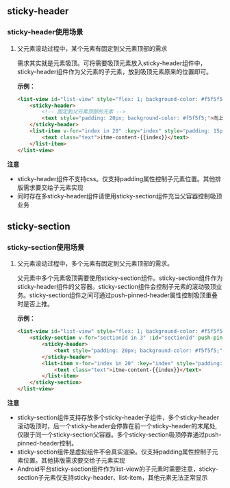 ## sticky-header

<!-- UTSCOMJSON.sticky-header.description -->

<!-- UTSCOMJSON.sticky-header.attribute -->

<!-- UTSCOMJSON.sticky-header.event -->

<!-- UTSCOMJSON.sticky-header.component_type-->

### sticky-header使用场景

1. 父元素滚动过程中，某个元素有固定到父元素顶部的需求

	需求其实就是元素吸顶。可将需要吸顶元素放入sticky-header组件中，sticky-header组件作为父元素的子元素，放到吸顶元素原来的位置即可。

	**示例：**

	```html
	<list-view id="list-view" style="flex: 1; background-color: #f5f5f5;">
		<sticky-header>
			<!-- 固定到父元素顶部的元素 -->
			<text style="padding: 20px; background-color: #f5f5f5;">向上滑动页面，体验sticky-header吸顶效果。</text>
		</sticky-header>
		<list-item v-for="index in 20" :key="index" style="padding: 15px; margin: 5px 0;background-color: #fff;border-radius: 5px;">
			<text class="text">itme-content-{{index}}</text>
		</list-item>
	</list-view>
	```

**注意**

+ sticky-header组件不支持css。仅支持padding属性控制子元素位置。其他排版需求要交给子元素实现
+ 同时存在多sticky-header组件请使用sticky-section组件充当父容器控制吸顶业务

<!-- UTSCOMJSON.sticky-header.compatibility -->

<!-- UTSCOMJSON.sticky-header.children -->

<!-- UTSCOMJSON.sticky-header.example -->

<!-- UTSCOMJSON.sticky-header.reference -->

## sticky-section

<!-- UTSCOMJSON.sticky-section.description -->

<!-- UTSCOMJSON.sticky-section.attribute -->

<!-- UTSCOMJSON.sticky-section.event -->

<!-- UTSCOMJSON.sticky-section.component_type-->

### sticky-section使用场景

1. 父元素滚动过程中，多个元素有固定到父元素顶部的需求。

	父元素中多个元素吸顶需要使用sticky-section组件。sticky-section组件作为sticky-header组件的父容器。sticky-section组件会控制子元素的滚动吸顶业务。sticky-section组件之间可通过push-pinned-header属性控制吸顶重叠时是否上推。

	**示例：**

	```html
	<list-view id="list-view" style="flex: 1; background-color: #f5f5f5;">
		<sticky-section v-for="sectionId in 3" :id="sectionId" push-pinned-header=false>
			<sticky-header>
				<text style="padding: 20px; background-color: #f5f5f5;">sticky-header吸顶--{{sectionId}}</text>
			</sticky-header>
			<list-item v-for="index in 20" :key="index" style="padding: 15px; margin: 5px 0;background-color: #fff;border-radius: 5px;">
				<text class="text">itme-content-{{index}}</text>
			</list-item>
		</sticky-section>
	</list-view>
	```

**注意**

+ sticky-section组件支持存放多个sticky-header子组件，多个sticky-header滚动吸顶时，后一个sticky-header会停靠在前一个sticky-header的末尾处, 仅限于同一个sticky-section父容器。多个sticky-section吸顶停靠通过push-pinned-header控制。
+ sticky-section组件是虚拟组件不会真实渲染。仅支持padding属性控制子元素位置。其他排版需求要交给子元素实现
+ Android平台sticky-section组件作为list-view的子元素时需要注意，sticky-section子元素仅支持sticky-header、list-item，其他元素无法正常显示

<!-- UTSCOMJSON.sticky-section.compatibility -->

<!-- UTSCOMJSON.sticky-section.children -->

<!-- UTSCOMJSON.sticky-section.example -->

<!-- UTSCOMJSON.sticky-section.reference -->
